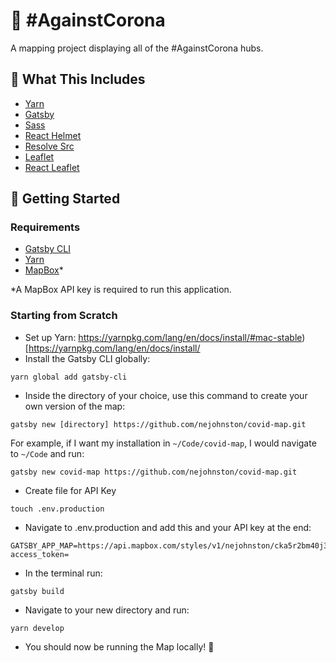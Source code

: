 # 🍃 #AgainstCorona

A mapping project displaying all of the #AgainstCorona hubs.
<!-- 
## ⚡ Quick Deploy
[![Deploy to Netlify](https://www.netlify.com/img/deploy/button.svg)](https://app.netlify.com/start/deploy?repository=https://github.com/colbyfayock/gatsby-starter-leaflet) [![Deploy with ZEIT Now](https://zeit.co/button)](https://zeit.co/import/project?template=https://github.com/colbyfayock/gatsby-starter-leaflet) -->


## 🧰 What This Includes
* [Yarn](https://yarnpkg.com/en/)
* [Gatsby](https://www.gatsbyjs.org/)
* [Sass](https://sass-lang.com)
* [React Helmet](https://github.com/nfl/react-helmet)
* [Resolve Src](https://github.com/alampros/gatsby-plugin-resolve-src)
* [Leaflet](https://leafletjs.com/)
* [React Leaflet](https://react-leaflet.js.org)

## 🚀 Getting Started

### Requirements
* [Gatsby CLI](https://www.npmjs.com/package/gatsby-cli)
* [Yarn](https://yarnpkg.com/en/)
* [MapBox](www.mapbox.com)* 

*A MapBox API key is required to run this application.


### Starting from Scratch
* Set up Yarn: https://yarnpkg.com/lang/en/docs/install/#mac-stable)[https://yarnpkg.com/lang/en/docs/install/
* Install the Gatsby CLI globally:
```
yarn global add gatsby-cli
```
* Inside the directory of your choice, use this command to create your own version of the map:
```
gatsby new [directory] https://github.com/nejohnston/covid-map.git
```
For example, if I want my installation in `~/Code/covid-map`, I would navigate to `~/Code` and run:
```
gatsby new covid-map https://github.com/nejohnston/covid-map.git
```
* Create file for API Key
```
touch .env.production
```
* Navigate to .env.production and add this and your API key at the end:
```
GATSBY_APP_MAP=https://api.mapbox.com/styles/v1/nejohnston/cka5r2bm40j3f1ipbqpe41d4a/tiles/256/{z}/{x}/{y}@2x?access_token=
```
* In the terminal run:
```
gatsby build
```
* Navigate to your new directory and run:
```
yarn develop
```
* You should now be running the Map locally! 🎉
